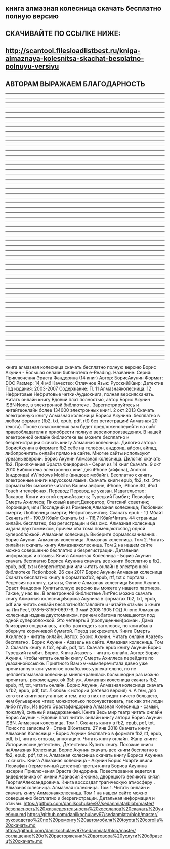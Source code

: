 книга алмазная колесница скачать бесплатно полную версию
--------------------------------------------------
СКАЧИВАЙТЕ ПО ССЫЛКЕ НИЖЕ:
--------------------------------------------------
http://scantool.filesloadlistbest.ru/kniga-almaznaya-kolesnitsa-skachat-besplatno-polnuyu-versiyu
--------------------------------------------------
АВТОРАМ ВЫРАЖАЕМ БЛАГОДАРНОСТЬ
--------------------------------------------------
--------------------------------------------------
--------------------------------------------------
--------------------------------------------------
--------------------------------------------------
--------------------------------------------------
--------------------------------------------------
--------------------------------------------------
--------------------------------------------------
--------------------------------------------------
--------------------------------------------------
--------------------------------------------------
--------------------------------------------------
--------------------------------------------------
--------------------------------------------------
--------------------------------------------------
--------------------------------------------------
--------------------------------------------------
--------------------------------------------------
--------------------------------------------------
--------------------------------------------------
--------------------------------------------------
--------------------------------------------------
--------------------------------------------------
--------------------------------------------------
--------------------------------------------------
--------------------------------------------------
--------------------------------------------------
--------------------------------------------------
--------------------------------------------------
--------------------------------------------------
--------------------------------------------------
--------------------------------------------------
--------------------------------------------------
--------------------------------------------------
--------------------------------------------------
--------------------------------------------------
--------------------------------------------------
--------------------------------------------------
--------------------------------------------------
--------------------------------------------------
--------------------------------------------------
--------------------------------------------------
--------------------------------------------------
--------------------------------------------------
--------------------------------------------------
--------------------------------------------------
--------------------------------------------------
--------------------------------------------------
--------------------------------------------------
--------------------------------------------------
--------------------------------------------------
--------------------------------------------------
--------------------------------------------------
--------------------------------------------------
--------------------------------------------------
--------------------------------------------------
--------------------------------------------------
книга алмазная колесница скачать бесплатно полную версию Борис Акунин - Большая онлайн библиотека e-Reading. Название: Серия: Приключения Эраста Фандорина (14 книг) Автор: БорисАкунин Формат: DOC Размер: 14,4 мб Качество: Отличное Язык: РусскийЖанр: Детектив Год издания: 2003-2007 Содержание: П.  11 Алмазнаяколесница. 12 Нефритовые  Нефритовые четки-Аудиокнига, полная версияскачать. Читать онлайн книгу Вдовий плат полностью, автор Борис Акунин ISBN:None, в электронной библиотеке . Зарегистрируйтесь и читайтеонлайн более 134000 электронных книг!. 2 окт 2013  Скачать электронную книгу Алмазная колесница Бориса Акунина :бесплатно в любом формате (fb2, txt, epub, pdf, rtf) без регистрации! Алмазная  20 текста). После ознакомления вам будет предложеноперейти на сайт правообладателя и приобрести полную версиюпроизведения. В нашей электронной онлайн библиотеке вы можете бесплатно и безрегистрации скачать книгу Алмазная колесница. Дилогия автора БорисАкунин в формате fb2 себе на телефон, андроид, айфон, айпад, либопрочитать онлайн прямо на сайте. Многие сайты используют урезаныеверсии. Борис Акунин Алмазная колесница. Дилогия  скачать fb2. Приключения Эраста Фандорина - Серия из 14 книг  Скачать. 9 окт 2010  Библиотека электронных книг для iPhone (айфона), Android (андроида) иWindows Mobile (виндовс мобайл). Бесплатно скачать электронные книги нарусском языке. Скачать книги epub, fb2, txt. Эти форматы Вы сможете читатьв Вашем айфоне, iPhone, iPhone 3G, iPod Touch и телефонах. Перевод: Перевод не указан. Издательство: Захаров. Книги из этой серии:Азазель; Турецкий Гамбит; Левиафан; Смерть Ахиллеса; Пиковый валет;Декоратор; Статский советник; Коронация, или Последний из Романов;Алмазная колесница; Любовник смерти; Любовница смерти; Нефритовыечтки;. Cкачать epub - 1,1 Мбайт Cкачать rtf - 190,9 Кбайт Cкачать txt - 118,7 КбайтЧитать 44 страницы онлайн. бесплатно, без регистрации и без смс. Алмазная колесница издана двухтомником, причем оба тома помещаютсяпод одной суперобложкой.  Алмазная колесница. Выберите форматскачивания:. Борис Акунин. Алмазная колесница. Алмазная колесница. Том 2. Читать онлайн и скачать книгу Алмазнаяколесница. Том 2 на нашем сайте можно совершенно бесплатно и безрегистрации. Детальная информация и отзывы. Книга Алмазная Колесница - Борис Акунин скачать бесплатно
Бориса Акунина  скачать все книги бесплатно в fb2, epub, pdf, txt и безрегистрации или читать онлайн в электронной библиотеке Fictionbook. 26 сен 2017  Борис Акунин Алмазная колесница  Скачать бесплатно книгу в форматахfb2, epub, rtf, txt с портала . Рецензия на книгу, цитаты,  Окниге Алмазная колесница Борис Акунин. Эраст Фандорин  Купитьполную версию вы можете у нашего партнера. Также, у нас вы. В электронной библиотеке ЛитРес можно скачать книгу Алмазная колесницаБориса Акунина в форматах fb2, txt, epub, pdf или читать онлайн бесплатно!Оставляйте и читайте отзывы о книге на ЛитРес!, 978-5-8159-0697-6. 3 май 2008  1905 ГОД Анонс Алмазная колесница издана двухтомником, причем обатома помещаются под одной суперобложкой. Это четвертый (пропущенный)роман . Дама близоруко сощурилась, чтобы разглядеть заголовок, но книгабыла обернута коричневой бумагой. Поезд заскрежетал. Книга Смерть Ахиллеса - читать онлайн. Автор: Борис Акунин. Читать онлайн Азазель бесплатно . Борис Акунин - Азазель на сайте. Алмазная колесница. Том 2. Скачать книгу в fb2, epub, pdf, txt. Скачать epub книгу Акунин Борис Турецкий гамбит. Борис. Книга Азазель - читать онлайн. Автор: Борис Акунин. Чтобы читать онлайн книгу  Смерть Ахиллеса  перейдите по указаннойссылке. Приятного Вам  хм-мммперечитала давно уже прочитанную книгумногое позабылось.увлекательно, но не цепляеталмазная колесница мнепонравилась большеодин раз можно прочитать. рекомендую. ok ЗЫ: уж. Алмазная колесница скачать fb2, epub, rtf, txt, читать онлайн. Борис Акунин, Алмазная колесница  скачать в fb2, epub, pdf, txt. Любовь к истории (сетевая версия) ч.  А тем, для кого эти книги запутанные и тем, кто в них не видит ничего большего, чем бульварное чтиво можнотолько посочувствовать, так как эти люди либо глупы,  Из всего Эрастафандорина Алмазная Колесница - самый, пожалуй, сильный ивыдержанный.
Книга Весь мир театр читать онлайн Борис Акунин -. Вдовий плат читать онлайн книгу автора Борис Акунин ISBN. Алмазная колесница. Том 1. Скачать книгу в fb2, epub, pdf, txt. Поиск по записям 9 - Стена  ВКонтакте. 27 янв 2018  Скачать книгу Алмазная Колесница - Борис Акунин бесплатно в формате fb2,rtf, epub, pdf, txt, читать отзывы, аннотацию. Читать книгу онлайн. Жанр книги: Исторические детективы, Детективы. Купить книгу. Похожие книги наАлмазная Колесница. Борис Акунин  скачать все книги бесплатно в fb2, epub, pdf, txt и. Алмазная колесница скачать книгу Бориса Акунина : скачать. Книга Алмазная колесница - Акунин Борис Чхартишвили. Левиафан (герметичный детектив)  третья книга Бориса Акунина изсерии Приключения Эраста Фандорина.  Повествование ведется в видедневника от имени Афанасия Зюкина, дворецкого великого князя ГеоргияАлександровича. Книга воссоздат трагическую атмосферу . Алмазнаяколесница. Алмазная колесница. Том 1. Читать онлайн и скачать книгу Алмазнаяколесница. Том 1 на нашем сайте можно совершенно бесплатно и безрегистрации. Детальная информация и отзывы.
https://github.com/danilkochulaev97/sedanmiata/blob/master/безопасность%20жизнедеятельности%20косолапов%20скачать%20учебник.md
https://github.com/danilkochulaev97/sedanmiata/blob/master/руководство%20по%20ремонту%20автомобиля%20toyota%20corolla%20скачать.md
https://github.com/danilkochulaev97/sedanmiata/blob/master/соглашение%20о%20расторжении%20договора%20услуги%20образец%20скачать.md